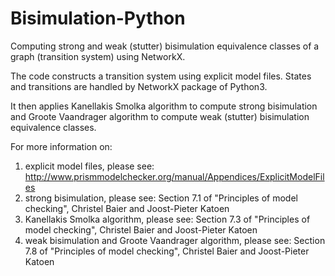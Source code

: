 # Bisimulation-Python
Computing strong and weak (stutter) bisimulation equivalence classes of a graph (transition system) using NetworkX.
 
The code constructs a transition system using explicit model files. States and transitions are handled by NetworkX package of Python3.
 
It then applies Kanellakis Smolka algorithm to compute strong bisimulation and Groote Vaandrager algorithm to compute weak (stutter) bisimulation equivalence classes.


For more information on:
1. explicit model files, please see: http://www.prismmodelchecker.org/manual/Appendices/ExplicitModelFiles
2. strong bisimulation, please see: Section 7.1 of "Principles of model checking", Christel Baier and Joost-Pieter Katoen
3. Kanellakis Smolka algorithm, please see: Section 7.3 of "Principles of model checking", Christel Baier and Joost-Pieter Katoen
4. weak bisimulation and Groote Vaandrager algorithm, please see: Section 7.8 of "Principles of model checking", Christel Baier and Joost-Pieter Katoen
